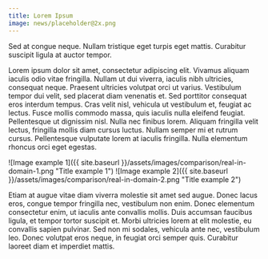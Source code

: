```yaml
---
title: Lorem Ipsum
image: news/placeholder@2x.png
---
```

Sed at congue neque. Nullam tristique eget turpis eget mattis. Curabitur suscipit ligula at auctor tempor.

Lorem ipsum dolor sit amet, consectetur adipiscing elit. Vivamus aliquam iaculis odio vitae fringilla. Nullam ut dui viverra, iaculis nibh ultricies, consequat neque. Praesent ultricies volutpat orci ut varius. Vestibulum tempor dui velit, sed placerat diam venenatis et. Sed porttitor consequat eros interdum tempus. Cras velit nisl, vehicula ut vestibulum et, feugiat ac lectus. Fusce mollis commodo massa, quis iaculis nulla eleifend feugiat. Pellentesque ut dignissim nisl. Nulla nec finibus lorem. Aliquam fringilla velit lectus, fringilla mollis diam cursus luctus. Nullam semper mi et rutrum cursus. Pellentesque vulputate lorem at iaculis fringilla. Nulla elementum rhoncus orci eget egestas.

![Image example 1]({{ site.baseurl }}/assets/images/comparison/real-in-domain-1.png "Title example 1")
![Image example 2]({{ site.baseurl }}/assets/images/comparison/real-in-domain-2.png "Title example 2")

Etiam at augue vitae diam viverra molestie sit amet sed augue. Donec lacus eros, congue tempor fringilla nec, vestibulum non enim. Donec elementum consectetur enim, ut iaculis ante convallis mollis. Duis accumsan faucibus ligula, et tempor tortor suscipit et. Morbi ultricies lorem at elit molestie, eu convallis sapien pulvinar. Sed non mi sodales, vehicula ante nec, vestibulum leo. Donec volutpat eros neque, in feugiat orci semper quis. Curabitur laoreet diam et imperdiet mattis.
